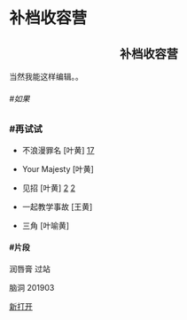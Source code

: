 # 补档收容营
## <center> 补档收容营</center>


当然我能这样编辑。。

###### #如果

### #再试试

* 不浪漫罪名 [叶黄] <a href="https://write.as/ayunn/bu-lang-man-zui-ming-17" target="_blank">17</a>
* Your Majesty [叶黄]
* 见招 [叶黄] <a href="https://write.as/ayunn/jian-zhao-2" target="_blank">2</a>  <a href="https://write.as/ayunn/jian-zhao-3" target="_blank">2</a> 

* 一起教学事故 [王黄]
* 三角 [叶喻黄]

#### #片段
润唇膏 过站 

脑洞
201903

<a href="https://write.as/ayunn/so-may-i-edit-it" target="_blank">新打开</a>


